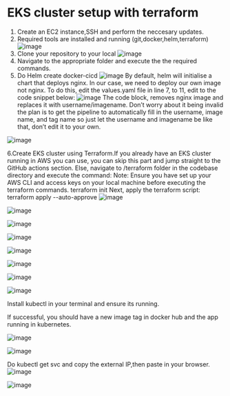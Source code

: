# EKS cluster setup with terraform
1. Create an EC2 instance,SSH and perform the neccesary updates.
2. Required tools are installed and running (git,docker,helm,terraform)
![image](https://github.com/user-attachments/assets/bab88562-2595-453a-af69-f33d60df4d01)
3. Clone your repository to your local
![image](https://github.com/user-attachments/assets/dd2131dc-c7ed-40a5-8689-c287af121ce0)
4.  Navigate to the appropriate folder and execute the the required commands.
5.  Do Helm create docker-cicd
![image](https://github.com/user-attachments/assets/8b11ece2-77ca-4e4f-9f8c-38d5e836eb3a)
By default, helm will initialise a chart that deploys nginx. In our case, we need to deploy our own image not nginx. To do this, edit the values.yaml file in line 7, to 11, edit to the code snippet below:
![image](https://github.com/user-attachments/assets/54b66d94-82e5-45ef-ad1c-8e5cd87a52ca)
The code block, removes nginx image and replaces it with username/imagename. Don’t worry about it being invalid the plan is to get the pipeline to automatically fill in the username, image name, and tag name so just let the username and imagename be like that, don’t edit it to your own.

![image](https://github.com/user-attachments/assets/e8a9ecb7-2e8f-43b0-ae76-480be254a6a3)

6.Create EKS cluster using Terraform.If you already have an EKS cluster running in AWS you can use, you can skip this part and jump straight to the GitHub actions section. Else, navigate to /terraform folder in the codebase directory and execute the command:
Note: Ensure you have set up your AWS CLI and access keys on your local machine before executing the terraform commands.
terraform init
Next, apply the terraform script:
terraform apply --auto-approve
![image](https://github.com/user-attachments/assets/ec0ab08d-1360-4d2f-a50b-64ba80a90df1)

![image](https://github.com/user-attachments/assets/18af48f3-948b-44d0-bff4-3bf4963ccec5)

![image](https://github.com/user-attachments/assets/6ac5a68f-c2b5-4158-82d9-4ca1efaf1196)

![image](https://github.com/user-attachments/assets/65246085-21db-4a06-907b-097ff7b9a2cb)

![image](https://github.com/user-attachments/assets/6075fe2f-4315-4e8b-b5c4-2d952ac7b707)


![image](https://github.com/user-attachments/assets/156875d6-e651-418c-8c56-368069adc034)



![image](https://github.com/user-attachments/assets/38ee5ffd-648e-4b60-a438-5ca9bb6cefa5)


![image](https://github.com/user-attachments/assets/00ce257e-8eb7-4d8a-ae97-97ff11cf08cb)

Install kubectl in your terminal and ensure its running.

If successful, you should have a new image tag in docker hub and the app running in kubernetes.



![image](https://github.com/user-attachments/assets/3121f74f-fbff-42e6-aca8-37a1b0a4a215)


![image](https://github.com/user-attachments/assets/ebb69f96-faa3-48b2-969e-a313e7ee8370)


Do kubectl get svc and copy the external IP,then paste in your browser.
![image](https://github.com/user-attachments/assets/438c9018-b835-4ec5-9b75-15bc1c712959)

![image](https://github.com/user-attachments/assets/1b200f01-b9ad-45bb-865d-42ec2986ef17)





